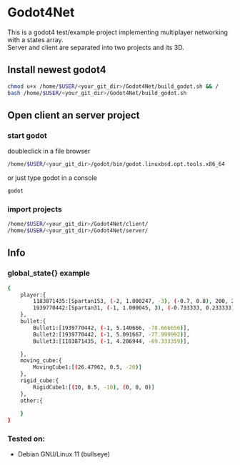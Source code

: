 # Godot4Net
This is a godot4 test/example project implementing multiplayer networking with a states array. \
Server and client are separated into two projects and its 3D.

## Install newest godot4

```bash
chmod u+x /home/$USER/<your_git_dir>/Godot4Net/build_godot.sh && /
bash /home/$USER/<your_git_dir>/Godot4Net/build_godot.sh
```
## Open client an server project

### start godot

doubleclick in a file browser
```bash
/home/$USER/<your_git_dir>/godot/bin/godot.linuxbsd.opt.tools.x86_64
```

or just type godot in a console
```bash
godot
```

### import projects
```bash
/home/$USER/<your_git_dir>/Godot4Net/client/
/home/$USER/<your_git_dir>/Godot4Net/server/
```

## Info
### global_state{} example
```bash
{
    player:{
        1183871435:[Spartan153, (-2, 1.000247, -3), (-0.7, 0.8), 200, 200],
        1939770442:[Spartan31, (-1, 1.000045, 3), (-0.733333, 0.233333), 200, 200]
    },
    bullet:{
        Bullet1:[1939770442, (-1, 5.140666, -78.666656)],
        Bullet2:[1939770442, (-1, 5.091667, -77.999992)],
        Bullet3:[1183871435, (-1, 4.206944, -69.333359)],

    },
    moving_cube:{
        MovingCube1:[(26.47962, 0.5, -20)]
    },
    rigid_cube:{
        RigidCube1:[(10, 0.5, -10), (0, 0, 0)]
    },
    other:{
    
    }
}
```
### Tested on:
- Debian GNU/Linux 11 (bullseye)
